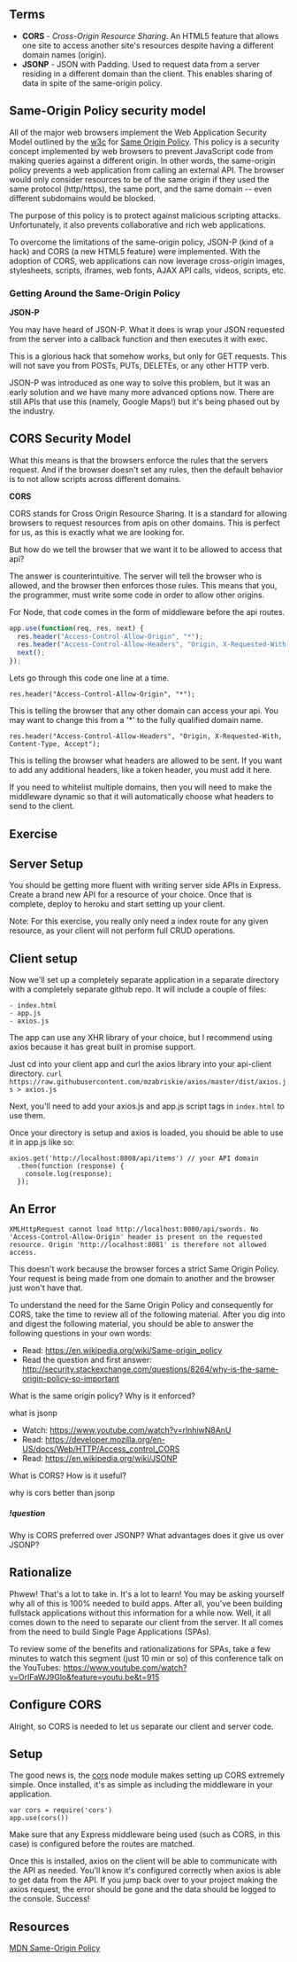## Terms
* __CORS__ - _Cross-Origin Resource Sharing_. An HTML5 feature that allows one site to access another site's resources despite having a different domain names (origin).
* __JSONP__ - JSON with Padding. Used to request data from a server residing in a different domain than the client. This enables sharing of data in spite of the same-origin policy.

## Same-Origin Policy security model

All of the major web browsers implement the Web Application Security Model outlined by the [w3c](http://www.w3.org) for [Same Origin Policy](http://www.w3.org/Security/wiki/Same_Origin_Policy). This policy is a security concept implemented by web browsers to prevent JavaScript code from making queries against a different origin. In other words, the same-origin policy prevents a web application from calling an external API. The browser would only consider resources to be of the same origin if they used the same protocol (http/https), the same port, and the same domain -- even different subdomains would be blocked.

The purpose of this policy is to protect against malicious scripting attacks. Unfortunately, it also prevents collaborative and rich web applications.

To overcome the limitations of the same-origin policy, JSON-P (kind of a hack) and CORS (a new HTML5 feature) were implemented. With the adoption of CORS, web applications can now leverage cross-origin images, stylesheets, scripts, iframes, web fonts, AJAX API calls, videos, scripts, etc.

### Getting Around the Same-Origin Policy

**JSON-P**

You may have heard of JSON-P. What it does is wrap your JSON requested from the server into a callback function and then executes it with exec.

This is a glorious hack that somehow works, but only for GET requests. This will not save you from POSTs, PUTs, DELETEs, or any other HTTP verb.

JSON-P was introduced as one way to solve this problem, but it was an early solution and we have many more advanced options now. There are still APIs that use this (namely, Google Maps!) but it's being phased out by the industry.

## CORS Security Model

What this means is that the browsers enforce the rules that the servers request. And if the browser doesn't set any rules, then the default behavior is to not allow scripts across different domains.


**CORS**

CORS stands for Cross Origin Resource Sharing. It is a standard for allowing browsers to request resources from apis on other domains. This is perfect for us, as this is exactly what we are looking for.

But how do we tell the browser that we want it to be allowed to access that api?

The answer is counterintuitive. The server will tell the browser who is allowed, and the browser then enforces those rules. This means that you, the programmer, must write some code in order to allow other origins.

For Node, that code comes in the form of middleware before the api routes.

```javascript
app.use(function(req, res, next) {
  res.header("Access-Control-Allow-Origin", "*");
  res.header("Access-Control-Allow-Headers", "Origin, X-Requested-With, Content-Type, Accept");
  next();
});
```

Lets go through this code one line at a time.

`res.header("Access-Control-Allow-Origin", "*");`

This is telling the browser that any other domain can access your api. You may want to change this from a '*' to the fully qualified domain name.

`res.header("Access-Control-Allow-Headers", "Origin, X-Requested-With, Content-Type, Accept");`

This is telling the browser what headers are allowed to be sent. If you want to add any additional headers, like a token header, you must add it here.

If you need to whitelist multiple domains, then you will need to make the middleware dynamic so that it will automatically choose what headers to send to the client.

## Exercise
## Server Setup

You should be getting more fluent with writing server side APIs in Express. Create a brand new API for a resource of your choice. Once that is complete, deploy to heroku and start setting up your client.

Note: For this exercise, you really only need a index route for any given resource, as your client will not perform full CRUD operations.

## Client setup

Now we'll set up a completely separate application in a separate directory with a completely separate github repo. It will include a couple of files:

```
- index.html
- app.js
- axios.js
```

The app can use any XHR library of your choice, but I recommend using axios because it has great built in promise support.

Just cd into your client app and curl the axios library into your api-client directory. `curl https://raw.githubusercontent.com/mzabriskie/axios/master/dist/axios.js > axios.js`

Next, you'll need to add your axios.js and app.js script tags in `index.html` to use them.

Once your directory is setup and axios is loaded, you should be able to use it in app.js like so:

```
axios.get('http://localhost:8008/api/items') // your API domain
  .then(function (response) {
    console.log(response);
  });
```

## An Error

`XMLHttpRequest cannot load http://localhost:8080/api/swords. No 'Access-Control-Allow-Origin' header is present on the requested resource. Origin 'http://localhost:8081' is therefore not allowed access.`

This doesn't work because the browser forces a strict Same Origin Policy. Your request is being made from one domain to another and the browser just won't have that.

To understand the need for the Same Origin Policy and consequently for CORS, take the time to review all of the following material. After you dig into and digest the following material, you should be able to answer the following questions in your own words:

* Read: https://en.wikipedia.org/wiki/Same-origin_policy
* Read the question and first answer: http://security.stackexchange.com/questions/8264/why-is-the-same-origin-policy-so-important


What is the same origin policy? Why is it enforced?

what is jsonp


* Watch: https://www.youtube.com/watch?v=rlnhiwN8AnU
* Read: https://developer.mozilla.org/en-US/docs/Web/HTTP/Access_control_CORS
* Read: https://en.wikipedia.org/wiki/JSONP


What is CORS? How is it useful?

why is cors better than jsonp


##### !question
Why is CORS preferred over JSONP? What advantages does it give us over JSONP?


## Rationalize

Phwew! That's a lot to take in. It's a lot to learn! You may be asking yourself why all of this is 100% needed to build apps. After all, you've been building fullstack applications without this information for a while now. Well, it all comes down to the need to separate our client from the server. It all comes from the need to build Single Page Applications (SPAs).

To review some of the benefits and rationalizations for SPAs, take a few minutes to watch this segment (just 10 min or so) of this conference talk on the YouTubes: https://www.youtube.com/watch?v=OrIFaWJ9Glo&feature=youtu.be&t=915

## Configure CORS

Alright, so CORS is needed to let us separate our client and server code.

## Setup

The good news is, the [cors](https://www.npmjs.com/package/cors) node module makes setting up CORS extremely simple. Once installed, it's as simple as including the middleware in your application.

```
var cors = require('cors')
app.use(cors())
```

Make sure that any Express middleware being used (such as CORS, in this case) is configured before the routes are matched.

Once this is installed, axios on the client will be able to communicate with the API as needed. You'll know it's configured correctly when axios is able to get data from the API. If you jump back over to your project making the axios request, the error should be gone and the data should be logged to the console. Success!


## Resources

[MDN Same-Origin Policy](https://developer.mozilla.org/en-US/docs/Web/Security/Same-origin_policy)
